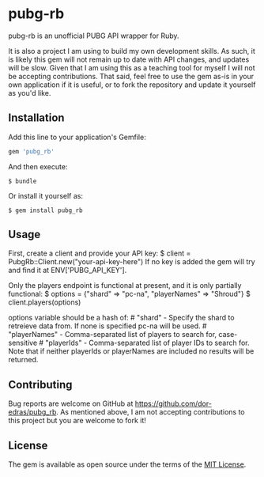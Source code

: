 # pubg-rb

pubg-rb is an unofficial PUBG API wrapper for Ruby.

It is also a project I am using to build my own development skills. As such, it is likely this gem will not remain up to date with API changes, and updates will be slow. Given that I am using this as a teaching tool for myself I will not be accepting contributions. That said, feel free to use the gem as-is in your own application if it is useful, or to fork the repository and update it yourself as you'd like.

## Installation

Add this line to your application's Gemfile:

```ruby
gem 'pubg_rb'
```

And then execute:

    $ bundle

Or install it yourself as:

    $ gem install pubg_rb

## Usage

First, create a client and provide your API key:
    $ client = PubgRb::Client.new("your-api-key-here")
If no key is added the gem will try and find it at ENV['PUBG_API_KEY'].

Only the players endpoint is functional at present, and it is only partially functional:
    $ options = {"shard" => "pc-na", "playerNames" => "Shroud"}
    $ client.players(options)


options variable should be a hash of:
    # "shard" - Specify the shard to retreieve data from. If none is specified pc-na will be used.
    # "playerNames" - Comma-separated list of players to search for, case-sensitive
    # "playerIds" - Comma-separated list of player IDs to search for.
Note that if neither playerIds or playerNames are included no results will be returned.


## Contributing

Bug reports are welcome on GitHub at https://github.com/dor-edras/pubg_rb. As mentioned above, I am not accepting contributions to this project but you are welcome to fork it!

## License

The gem is available as open source under the terms of the [MIT License](https://opensource.org/licenses/MIT).

